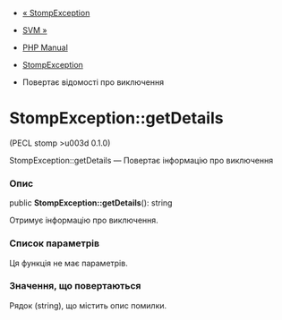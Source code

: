 - [« StompException](class.stompexception.md)
- [SVM »](book.svm.md)

- [PHP Manual](index.md)
- [StompException](class.stompexception.md)
- Повертає відомості про виключення

# StompException::getDetails

(PECL stomp \>u003d 0.1.0)

StompException::getDetails — Повертає інформацію про виключення

### Опис

public **StompException::getDetails**(): string

Отримує інформацію про виключення.

### Список параметрів

Ця функція не має параметрів.

### Значення, що повертаються

Рядок (string), що містить опис помилки.
